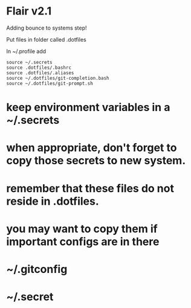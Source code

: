 # Flair v2.1

Adding bounce to systems step!

Put files in folder called .dotfiles

In ~/.profile add

```
source ~/.secrets
source .dotfiles/.bashrc
source .dotfiles/.aliases
source ~/.dotfiles/git-completion.bash
source ~/.dotfiles/git-prompt.sh
```

# keep environment variables in a ~/.secrets
# when appropriate, don't forget to copy those secrets to new system.

# remember that these files do not reside in .dotfiles.
# you may want to copy them if important configs are in there
#
#  ~/.gitconfig
#  ~/.secret
